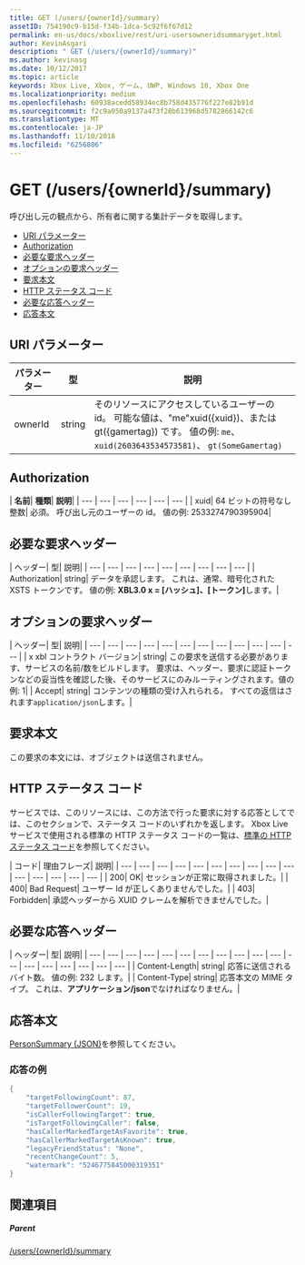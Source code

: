 ```yaml
---
title: GET (/users/{ownerId}/summary)
assetID: 754190c9-b15d-f34b-1dca-5c92f6f67d12
permalink: en-us/docs/xboxlive/rest/uri-usersowneridsummaryget.html
author: KevinAsgari
description: " GET (/users/{ownerId}/summary)"
ms.author: kevinasg
ms.date: 10/12/2017
ms.topic: article
keywords: Xbox Live, Xbox, ゲーム, UWP, Windows 10, Xbox One
ms.localizationpriority: medium
ms.openlocfilehash: 60938acedd58934ec8b758d435776f227e82b91d
ms.sourcegitcommit: f2c9a050a9137a473f28b613968d5782866142c6
ms.translationtype: MT
ms.contentlocale: ja-JP
ms.lasthandoff: 11/10/2018
ms.locfileid: "6256806"
---
```

# <a name="get-usersowneridsummary"></a>GET (/users/{ownerId}/summary)
呼び出し元の観点から、所有者に関する集計データを取得します。

  * [URI パラメーター](#ID4EQ)
  * [Authorization](#ID4E2)
  * [必要な要求ヘッダー](#ID4EBC)
  * [オプションの要求ヘッダー](#ID4EHD)
  * [要求本文](#ID4EXE)
  * [HTTP ステータス コード](#ID4ECF)
  * [必要な応答ヘッダー](#ID4EZG)
  * [応答本文](#ID4EGAAC)

<a id="ID4EQ"></a>


## <a name="uri-parameters"></a>URI パラメーター

| パラメーター| 型| 説明|
| --- | --- | --- |
| ownerId| string| そのリソースにアクセスしているユーザーの id。 可能な値は、"me"xuid({xuid})、または gt({gamertag}) です。 値の例: <code>me</code>、 <code>xuid(2603643534573581)</code>、 <code>gt(SomeGamertag)</code>|

<a id="ID4E2"></a>


## <a name="authorization"></a>Authorization

| <b>名前</b>| <b>種類</b>| <b>説明</b>|
| --- | --- | --- | --- | --- | --- |
| xuid| 64 ビットの符号なし整数| 必須。 呼び出し元のユーザーの id。 値の例: 2533274790395904|

<a id="ID4EBC"></a>


## <a name="required-request-headers"></a>必要な要求ヘッダー

| ヘッダー| 型| 説明|
| --- | --- | --- | --- | --- | --- | --- | --- | --- |
| Authorization| string| データを承認します。 これは、通常、暗号化された XSTS トークンです。 値の例: <b>XBL3.0 x = [ハッシュ]、[トークン]</b>します。|

<a id="ID4EHD"></a>


## <a name="optional-request-headers"></a>オプションの要求ヘッダー

| ヘッダー| 型| 説明|
| --- | --- | --- | --- | --- | --- | --- | --- | --- | --- | --- | --- |
| x xbl コントラクト バージョン| string| この要求を送信する必要があります、サービスの名前/数をビルドします。 要求は、ヘッダー、要求に認証トークンなどの妥当性を確認した後、そのサービスにのみルーティングされます。値の例: 1|
| Accept| string| コンテンツの種類の受け入れられる。 すべての返信はされます<code>application/json</code>します。|

<a id="ID4EXE"></a>


## <a name="request-body"></a>要求本文

この要求の本文には、オブジェクトは送信されません。

<a id="ID4ECF"></a>


## <a name="http-status-codes"></a>HTTP ステータス コード

サービスでは、このリソースには、この方法で行った要求に対する応答としてでは、このセクションで、ステータス コードのいずれかを返します。 Xbox Live サービスで使用される標準の HTTP ステータス コードの一覧は、[標準の HTTP ステータス コード](../../additional/httpstatuscodes.md)を参照してください。

| コード| 理由フレーズ| 説明|
| --- | --- | --- | --- | --- | --- | --- | --- | --- | --- | --- | --- | --- | --- | --- |
| 200| OK| セッションが正常に取得されました。|
| 400| Bad Request| ユーザー Id が正しくありませんでした。|
| 403| Forbidden| 承認ヘッダーから XUID クレームを解析できませんでした。|

<a id="ID4EZG"></a>


## <a name="required-response-headers"></a>必要な応答ヘッダー

| ヘッダー| 型| 説明|
| --- | --- | --- | --- | --- | --- | --- | --- | --- | --- | --- | --- | --- | --- | --- | --- | --- | --- |
| Content-Length| string| 応答に送信されるバイト数。 値の例: 232 します。|
| Content-Type| string| 応答本文の MIME タイプ。 これは、<b>アプリケーション/json</b>でなければなりません。|

<a id="ID4EGAAC"></a>


## <a name="response-body"></a>応答本文

[PersonSummary (JSON)](../../json/json-personsummary.md)を参照してください。

<a id="ID4ESAAC"></a>


### <a name="sample-response"></a>応答の例


```cpp
{
    "targetFollowingCount": 87,
    "targetFollowerCount": 19,
    "isCallerFollowingTarget": true,
    "isTargetFollowingCaller": false,
    "hasCallerMarkedTargetAsFavorite": true,
    "hasCallerMarkedTargetAsKnown": true,
    "legacyFriendStatus": "None",
    "recentChangeCount": 5,
    "watermark": "5246775845000319351"
}

```


<a id="ID4E3AAC"></a>


## <a name="see-also"></a>関連項目

<a id="ID4E5AAC"></a>


##### <a name="parent"></a>Parent

[/users/{ownerId}/summary](uri-usersowneridsummary.md)
